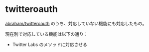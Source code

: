 # twitteroauth

[abraham/twitteroauth](https://github.com/abraham/twitteroauth) のうち、対応していない機能にも対応したもの。

現在別で対応している機能は以下の通り：

* Twitter Labs のメソッドに対応させる
